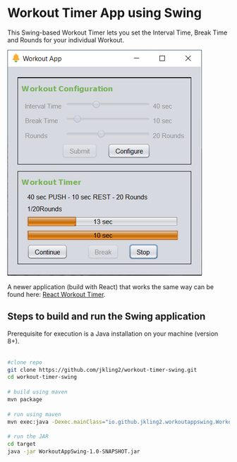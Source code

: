 # Workout Timer App using Swing

This Swing-based Workout Timer lets you set the Interval Time, Break Time and Rounds for your individual Workout. 

![Demo](/WorkoutTimerSwing_demo.PNG)

A newer application (build with React) that works the same way can be found here: [React Workout Timer](https://jkling2.github.io/workout-timer/ "React Workout Timer").

## Steps to build and run the Swing application
Prerequisite for execution is a Java installation on your machine (version 8+). 

```bash

#clone repo
git clone https://github.com/jkling2/workout-timer-swing.git
cd workout-timer-swing

# build using maven
mvn package

# run using maven
mvn exec:java -Dexec.mainClass="io.github.jkling2.workoutappswing.WorkoutAppGUI"

# run the JAR
cd target
java -jar WorkoutAppSwing-1.0-SNAPSHOT.jar

```